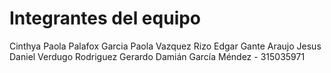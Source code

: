 # Integrantes del equipo 

Cinthya Paola Palafox Garcia 
Paola Vazquez Rizo
Edgar Gante Araujo
Jesus Daniel Verdugo Rodriguez
Gerardo Damián García Méndez - 315035971
